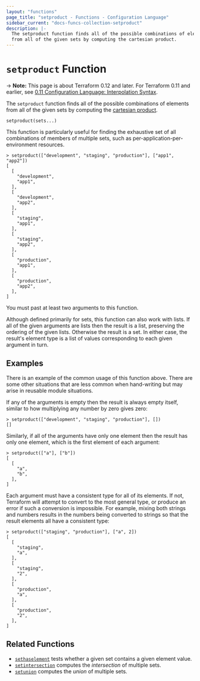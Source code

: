 ```yaml
---
layout: "functions"
page_title: "setproduct - Functions - Configuration Language"
sidebar_current: "docs-funcs-collection-setproduct"
description: |-
  The setproduct function finds all of the possible combinations of elements
  from all of the given sets by computing the cartesian product.
---
```


# `setproduct` Function

-> **Note:** This page is about Terraform 0.12 and later. For Terraform 0.11 and
earlier, see
[0.11 Configuration Language: Interpolation Syntax](../../configuration-0-11/interpolation.html).

The `setproduct` function finds all of the possible combinations of elements
from all of the given sets by computing the
[cartesian product](https://en.wikipedia.org/wiki/Cartesian_product).

```hcl
setproduct(sets...)
```

This function is particularly useful for finding the exhaustive set of all
combinations of members of multiple sets, such as per-application-per-environment
resources.

```
> setproduct(["development", "staging", "production"], ["app1", "app2"])
[
  [
    "development",
    "app1",
  ],
  [
    "development",
    "app2",
  ],
  [
    "staging",
    "app1",
  ],
  [
    "staging",
    "app2",
  ],
  [
    "production",
    "app1",
  ],
  [
    "production",
    "app2",
  ],
]
```

You must past at least two arguments to this function.

Although defined primarily for sets, this function can also work with lists.
If all of the given arguments are lists then the result is a list, preserving
the ordering of the given lists. Otherwise the result is a set. In either case,
the result's element type is a list of values corresponding to each given
argument in turn.

## Examples

There is an example of the common usage of this function above. There are some
other situations that are less common when hand-writing but may arise in
reusable module situations.

If any of the arguments is empty then the result is always empty itself,
similar to how multiplying any number by zero gives zero:

```
> setproduct(["development", "staging", "production"], [])
[]
```

Similarly, if all of the arguments have only one element then the result has
only one element, which is the first element of each argument:

```
> setproduct(["a"], ["b"])
[
  [
    "a",
    "b",
  ],
]
```

Each argument must have a consistent type for all of its elements. If not,
Terraform will attempt to convert to the most general type, or produce an
error if such a conversion is impossible. For example, mixing both strings and
numbers results in the numbers being converted to strings so that the result
elements all have a consistent type:

```
> setproduct(["staging", "production"], ["a", 2])
[
  [
    "staging",
    "a",
  ],
  [
    "staging",
    "2",
  ],
  [
    "production",
    "a",
  ],
  [
    "production",
    "2",
  ],
]
```

## Related Functions

* [`sethaselement`](./sethaselement.html) tests whether a given set contains
  a given element value.
* [`setintersection`](./setintersection.html) computes the _intersection_ of
  multiple sets.
* [`setunion`](./setunion.html) computes the _union_ of multiple
  sets.
